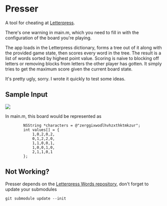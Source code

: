 # Presser

A tool for cheating at [Letterpress](http://www.atebits.com/letterpress/).

There's one warning in main.m, which you need to fill in with the configuration of the board you're playing.

The app loads in the Letterpress dictionary, forms a tree out of it along with the provided game state, then scores every word in the tree. The result is a list of words sorted by highest point value. Scoring is naive to blocking off letters or removing blocks from letters the other player has gotten. It simply tries to get the maximum score given the current board state.

It's pretty ugly, sorry. I wrote it quickly to test some ideas.

## Sample Input

![](http://f.cl.ly/items/293V0z2z1w3t370N0J2g/board.png)

In main.m, this board would be represented as

```
        NSString *characters = @"zerggixwodlhvhzxthktmkzur";
        int values[] = {
            1,0,2,0,2,
            0,1,2,2,0,
            1,1,0,0,1,
            1,0,0,1,0,
            2,1,1,0,1
        };
```

## Not Working?

Presser depends on the [Letterpress Words repository](https://github.com/atebits/Words), don't forget to update your submodules

```
git submodule update --init
```